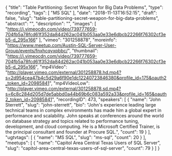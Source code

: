 {
  "title": "Table Partitioning: Secret Weapon for Big Data Problems",
  "type": "recording",
  "tags": [
    "MS SQL"
  ],
  "date": "2018-11-13T16:52:15",
  "draft": false,
  "slug": "table-partitioning-secret-weapon-for-big-data-problems",
  "abstract": "",
  "description": "",
  "images": [
    "https://i.vimeocdn.com/video/739777659-704fb5a78fcd61f352da84d262ac041b053aa0e33e6dbcb22266f76302cf3eb5-d_295x166"
  ],
  "vimeo": "301258878",
  "moreinfo": "https://www.meetup.com/Austin-SQL-Server-User-Group/events/fnxhcqyxpbbc/",
  "thumbnail": "https://i.vimeocdn.com/video/739777659-704fb5a78fcd61f352da84d262ac041b053aa0e33e6dbcb22266f76302cf3eb5-d_295x166",
  "mp4Video": "http://player.vimeo.com/external/301258878.hd.mp4?s=2d954cea47b4c5d29a6f90e1dc12240723846380&profile_id=175&oauth2_token_id=20985841",
  "mp4VideoLow": "http://player.vimeo.com/external/301258878.sd.mp4?s=6c8c284d205d7de5abbd0a44b69b6c083a592a33&profile_id=165&oauth2_token_id=20985841",
  "recordingID": 473,
  "speakers": [
    {
      "name": "John Sterrett",
      "slug": "john-sterrett",
      "bio": "John's experience leading large technical teams in complex environments has made him a global expert in performance and scalability. John speaks at conferences around the world on database strategy and topics related to performance tuning, development, and cloud computing. He is a Microsoft Certified Trainer, is the principal consultant and founder at Procure SQL.",
      "count": 19
    }
  ],
  "ugtvtags": [
    {
      "name": "MS SQL",
      "slug": "ms-sql",
      "count": 20
    }
  ],
  "meetups": [
    {
      "name": "Capitol Area Central Texas Users of SQL Server",
      "slug": "capitol-area-central-texas-users-of-sql-server",
      "count": 79
    }
  ]
}